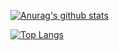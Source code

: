 
[![Anurag's github stats](https://github-readme-stats.vercel.app/api?username=spizzkid)](https://github.com/anuraghazra/github-readme-stats)

[![Top Langs](https://github-readme-stats.vercel.app/api/top-langs/?username=spizzkid)](https://github.com/anuraghazra/github-readme-stats)
